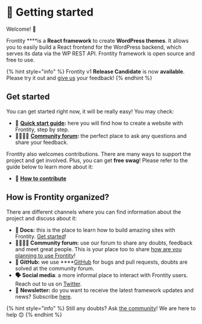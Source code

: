 # 🚀 Getting started

Welcome! 👋

Frontity ****is a **React framework** to create **WordPress themes**. It allows you to easily build a React frontend for the WordPress backend, which serves its data via the WP REST API. Frontity framework is open source and free to use.

{% hint style="info" %}
Frontity v1 **Release Candidate** is now **available**. Please try it out and [give us](https://community.frontity.org/?utm_source=docs&utm_medium=rc-notification&utm_campaign=rc-launch) your feedback!
{% endhint %}

## Get started

You can get started right now, it will be really easy! You may check:

* 📘 [**Quick start guide**](quick-start-guide.md)**:** here you will find how to create a website with Frontity, step by step.
* 👨‍👩‍👧‍👦 [**Community forum**](https://community.frontity.org/)**:** the perfect place to ask any questions and share your feedback.

Frontity also welcomes contributions. There are many ways to support the project and get involved. Plus, you can get **free swag**! Please refer to the guide below to learn more about it: 

* 🙌 [**How to contribute**](../contributing/how-to-contribute.md)

## How is Frontity organized?

There are different channels where you can find information about the project and discuss about it:

* **📖  Docs:** this is the place to learn how to build amazing sites with Frontity. [Get started](quick-start-guide.md)!
* **👨‍👩‍👧‍👦  Community forum:** use our forum to share any doubts, feedback and meet great people. This is your place too to share [how are you planning to use Frontity](https://community.frontity.org/c/dev-talk-questions)!
* **🐞  GitHub:** we use ****[GitHub](https://github.com/frontity/frontity) for bugs and pull requests, doubts are solved at the community forum.
* **🗣  Social media**: a more informal place to interact with Frontity users. Reach out to us on [Twitter](https://twitter.com/frontity).
* 💌  **Newsletter:** do you want to receive the latest framework updates and news? Subscribe [here](https://frontity.org/#newsletter).



{% hint style="info" %}
Still any doubts? Ask [the community](https://community.frontity.org/)! We are here to help 😊
{% endhint %}

